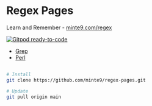 # Regex Pages

Learn and Remember - [minte9.com/regex](https://www.minte9.com/regex)

[![Gitpod ready-to-code](https://img.shields.io/badge/Gitpod-ready--to--code-blue?logo=gitpod)](https://gitpod.io/#https://github.com/minte9/regex-pages)

- [Grep](./main/grep/) 
- [Perl](./main/perl/) 

##

~~~sh
# Install
git clone https://github.com/minte9/regex-pages.git

# Update
git pull origin main
~~~
